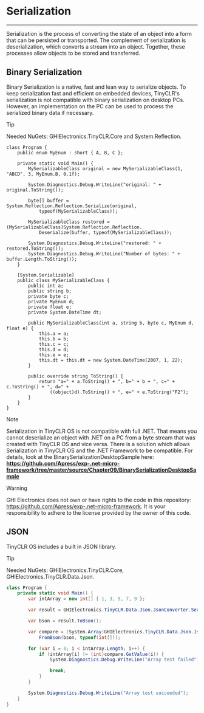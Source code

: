 # Serialization
---
Serialization is the process of converting the state of an object into a form that can be persisted or transported. The complement of serialization is deserialization, which converts a stream into an object. Together, these processes allow objects to be stored and transferred.

## Binary Serialization
Binary Serialization is a native, fast and lean way to serialize objects. To keep serialization fast and efficient on embedded devices, TinyCLR's serialization is not compatible with binary serialization on desktop PCs. However, an implementation on the PC can be used to process the serialized binary data if necessary.

> [!TIP]
> Needed NuGets: GHIElectronics.TinyCLR.Core and System.Reflection.

```
class Program {
    public enum MyEnum : short { A, B, C };

    private static void Main() {
        MySerializableClass original = new MySerializableClass(1, "ABCD", 3, MyEnum.B, 0.1f);

        System.Diagnostics.Debug.WriteLine("original: " + original.ToString());

        byte[] buffer = System.Reflection.Reflection.Serialize(original,
            typeof(MySerializableClass));

        MySerializableClass restored = (MySerializableClass)System.Reflection.Reflection.
            Deserialize(buffer, typeof(MySerializableClass));

        System.Diagnostics.Debug.WriteLine("restored: " + restored.ToString());
        System.Diagnostics.Debug.WriteLine("Number of bytes: " + buffer.Length.ToString());
    }

    [System.Serializable]
    public class MySerializableClass {
        public int a;
        public string b;
        private byte c;
        private MyEnum d;
        private float e;
        private System.DateTime dt;

        public MySerializableClass(int a, string b, byte c, MyEnum d, float e) {
            this.a = a;
            this.b = b;
            this.c = c;
            this.d = d;
            this.e = e;
            this.dt = this.dt = new System.DateTime(2007, 1, 22);
        }

        public override string ToString() {
            return "a=" + a.ToString() + ", b=" + b + ", c=" + c.ToString() + ", d=" +
                ((object)d).ToString() + ", e=" + e.ToString("F2");
        }
    }
}
```

> [!NOTE]
> Serialization in TinyCLR OS is not compatible with full .NET. That means you cannot deserialize an object with .NET on a PC from a byte stream that was created with TinyCLR OS and vice versa. There is a solution which allows Serialization in TinyCLR OS and the .NET Framework to be compatible. For details, look at the BinarySerializationDesktopSample here: **https://github.com/Apress/exp-.net-micro-framework/tree/master/source/Chapter09/BinarySerializationDesktopSample**

>[!WARNING]
> GHI Electronics does not own or have rights to the code in this repository: https://github.com/Apress/exp-.net-micro-framework. It is your responsibility to adhere to the license provided by the owner of this code.

## JSON

TinyCLR OS includes a built in JSON library.

> [!TIP]
> Needed NuGets: GHIElectronics.TinyCLR.Core, GHIElectronics.TinyCLR.Data.Json.

```cs
class Program {
    private static void Main() {
        var intArray = new int[] { 1, 3, 5, 7, 9 };

        var result = GHIElectronics.TinyCLR.Data.Json.JsonConverter.Serialize(intArray);

        var bson = result.ToBson();

        var compare = (System.Array)GHIElectronics.TinyCLR.Data.Json.JsonConverter.
            FromBson(bson, typeof(int[]));

        for (var i = 0; i < intArray.Length; i++) {
            if (intArray[i] != (int)compare.GetValue(i)) {
                System.Diagnostics.Debug.WriteLine("Array test failed");

                break;
            }
        }

        System.Diagnostics.Debug.WriteLine("Array test succeeded");
    }
}
```
